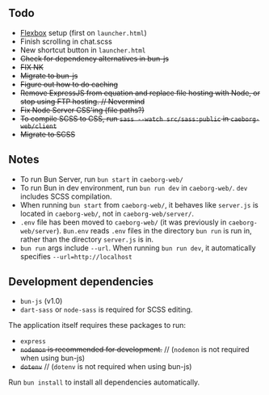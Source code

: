 ## Todo
* [Flexbox](https://www.youtube.com/watch?v=fYq5PXgSsbE) setup (first on `launcher.html`)
* Finish scrolling in chat.scss
* New shortcut button in `launcher.html`
* ~~Check for dependency alternatives in bun-js~~
* ~~FIX NK~~
* ~~Migrate to bun-js~~
* ~~Figure out how to do caching~~
* ~~Remove ExpressJS from equation and replace file hosting with Node, or stop using FTP hosting. // Nevermind~~
* ~~Fix Node Server CSS'ing (file paths?)~~
* ~~To compile SCSS to CSS, run `sass --watch src/sass:public` in `caeborg-web/client`~~
* ~~Migrate to SCSS~~

## Notes
* To run Bun Server, run `bun start` in `caeborg-web/`
* To run Bun in dev environment, run `bun run dev` in `caeborg-web/`. `dev` includes SCSS compilation.
* When running `bun start` from `caeborg-web/`, it behaves like `server.js` is located in `caeborg-web/`, not in `caeborg-web/server/`.
* `.env` file has been moved to `caeborg-web/` (it was previously in `caeborg-web/server`). `Bun.env` reads `.env` files in the directory `bun run` is run in, rather than the directory `server.js` is in.
* `bun run` args include `--url`. When running `bun run dev`, it automatically specifies `--url=http://localhost`

## Development dependencies
* `bun-js` (v1.0)
* `dart-sass` or `node-sass` is required for SCSS editing.

The application itself requires these packages to run:
* `express`
* ~~`nodemon` is recommended for development.~~ // (`nodemon` is not required when using bun-js)
* ~~`dotenv`~~ // (`dotenv` is not required when using bun-js)

Run `bun install` to install all dependencies automatically.
